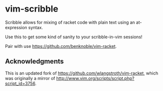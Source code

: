 # vim-scribble

Scribble allows for mixing of racket code with plain text using an
at-expression syntax.

Use this to get some kind of sanity to your scribble-in-vim sessions!

Pair with use https://github.com/benknoble/vim-racket.

## Acknowledgments

This is an updated fork of https://github.com/wlangstroth/vim-racket, which was
originally a mirror of http://www.vim.org/scripts/script.php?script_id=3756.
